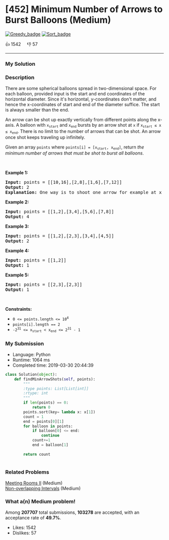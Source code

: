 # [452] Minimum Number of Arrows to Burst Balloons (Medium)

[![Greedy_badge](https://img.shields.io/badge/topic-Greedy-green.svg)](https://leetcode.com/problems/minimum-number-of-arrows-to-burst-balloons/)  [![Sort_badge](https://img.shields.io/badge/topic-Sort-green.svg)](https://leetcode.com/problems/minimum-number-of-arrows-to-burst-balloons/) 

:+1: 1542 &nbsp; &nbsp; :thumbsdown: 57

---

### My Solution


### Description
<p>There are some spherical balloons spread in two-dimensional space. For each balloon, provided input is the start and end coordinates of the horizontal diameter. Since it&#39;s horizontal, y-coordinates don&#39;t matter, and hence the x-coordinates of start and end of the diameter suffice. The start is always smaller than the end.</p>

<p>An arrow can be shot up exactly vertically from different points along the x-axis. A balloon with <code>x<sub>start</sub></code> and <code>x<sub>end</sub></code> bursts by an arrow shot at <code>x</code> if <code>x<sub>start</sub> &le; x &le; x<sub>end</sub></code>. There is no limit to the number of arrows that can be shot. An arrow once shot keeps traveling up infinitely.</p>

<p>Given an array <code>points</code> where <code>points[i] = [x<sub>start</sub>, x<sub>end</sub>]</code>, return&nbsp;<em>the minimum number of arrows that must be shot to burst all balloons</em>.</p>

<p>&nbsp;</p>
<p><strong>Example 1:</strong></p>

<pre>
<strong>Input:</strong> points = [[10,16],[2,8],[1,6],[7,12]]
<strong>Output:</strong> 2
<strong>Explanation:</strong> One way is to shoot one arrow for example at x = 6 (bursting the balloons [2,8] and [1,6]) and another arrow at x = 11 (bursting the other two balloons).
</pre>

<p><strong>Example 2:</strong></p>

<pre>
<strong>Input:</strong> points = [[1,2],[3,4],[5,6],[7,8]]
<strong>Output:</strong> 4
</pre>

<p><strong>Example 3:</strong></p>

<pre>
<strong>Input:</strong> points = [[1,2],[2,3],[3,4],[4,5]]
<strong>Output:</strong> 2
</pre>

<p><strong>Example 4:</strong></p>

<pre>
<strong>Input:</strong> points = [[1,2]]
<strong>Output:</strong> 1
</pre>

<p><strong>Example 5:</strong></p>

<pre>
<strong>Input:</strong> points = [[2,3],[2,3]]
<strong>Output:</strong> 1
</pre>

<p>&nbsp;</p>
<p><strong>Constraints:</strong></p>

<ul>
	<li><code>0 &lt;= points.length &lt;= 10<sup>4</sup></code></li>
	<li><code>points[i].length == 2</code></li>
	<li><code>-2<sup>31</sup> &lt;= x<sub>start</sub> &lt;&nbsp;x<sub>end</sub> &lt;= 2<sup>31</sup> - 1</code></li>
</ul>



### My Submission

- Language: Python
- Runtime: 1064 ms
- Completed time: 2019-03-30 20:44:39

```Python
class Solution(object):
    def findMinArrowShots(self, points):
        """
        :type points: List[List[int]]
        :rtype: int
        """
        if len(points) == 0:
            return 0
        points.sort(key= lambda x: x[1])
        count = 1
        end = points[0][1]
        for balloon in points:
            if balloon[0] <= end:
                continue
            count+=1
            end = balloon[1]
        
        return count
        
```


### Related Problems
[Meeting Rooms II](https://leetcode.com/problems/meeting-rooms-ii/) (Medium) <br>
[Non-overlapping Intervals](https://leetcode.com/problems/non-overlapping-intervals/) (Medium) <br>



### What a(n) Medium problem!
Among **207707** total submissions, **103278** are accepted, with an acceptance rate of **49.7%**. <br>

- Likes: 1542
- Dislikes: 57


